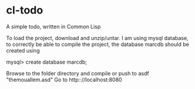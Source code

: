 cl-todo
=======

A simple todo, written in Common Lisp

To load the project, download and unzip/untar.
I am using mysql database, to correctly be able to compile the project, the database marcdb should be created using

mysql> create database marcdb;

Browse to the folder directory and compile or push to asdf "themouallem.asd"
Go to http:://localhost:8080

